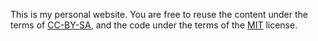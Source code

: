 This is my personal website. You are free to reuse the content under the terms of [CC-BY-SA](https://github.com/DeafblindEngineer/mogwai-project/blob/main/CC-BY-SA-4.0-LICENSE.md), and the code under the terms of the [MIT](https://github.com/DeafblindEngineer/mogwai-project/blob/main/MIT-LICENSE.md) license.
